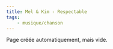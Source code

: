 ```yaml
---
title: Mel & Kim - Respectable
tags:
    - musique/chanson
---
```


Page créée automatiquement, mais vide.
